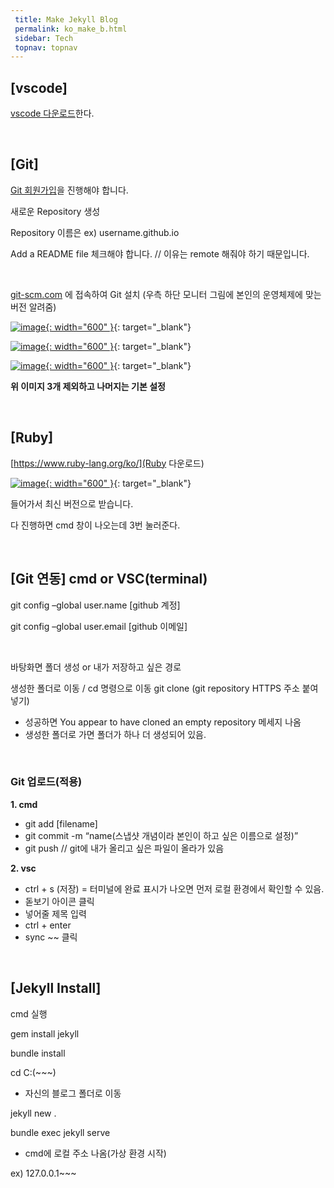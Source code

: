 ```yaml
---
 title: Make Jekyll Blog
 permalink: ko_make_b.html
 sidebar: Tech
 topnav: topnav
---
```




## [vscode]

[vscode 다운로드](https://code.visualstudio.com/download)한다.

<br />

## [Git]


[Git 회원가입](https://github.com/signup?ref_cta=Sign+up&ref_loc=header+logged+out&ref_page=%2F&source=header-home)을 진행해야 합니다.

새로운 Repository 생성

Repository 이름은 ex) username.github.io

Add a README file 체크해야 합니다. // 이유는 remote 해줘야 하기 때문입니다.

<br />

[git-scm.com](git-scm.com) 에 접속하여 Git 설치 (우측 하단 모니터 그림에 본인의 운영체제에 맞는 버전 알려줌)

[![image](/docs/images/Tech/Jekyll_Blog/Blog_1.PNG){: width="600" }](/docs/images/Tech/Jekyll_Blog/Blog_1.PNG){: target="_blank"}

[![image](/docs/images/Tech/Jekyll_Blog/Blog_2.PNG){: width="600" }](/docs/images/Tech/Jekyll_Blog/Blog_2.PNG){: target="_blank"}

[![image](/docs/images/Tech/Jekyll_Blog/Blog_3.PNG){: width="600" }](/docs/images/Tech/Jekyll_Blog/Blog_3.PNG){: target="_blank"}

**위 이미지 3개 제외하고 나머지는 기본 설정**

<br />

## [Ruby]
[https://www.ruby-lang.org/ko/](Ruby 다운로드)

[![image](/docs/images/Tech/Jekyll_Blog/Blog_4.PNG){: width="600" }](/docs/images/Tech/Jekyll_Blog/Blog_4.PNG){: target="_blank"}

들어가서 최신 버전으로 받습니다.

다 진행하면 cmd 창이 나오는데 3번 눌러준다.

<br />

## [Git 연동] cmd or VSC(terminal)

 git config –global user.name [github 계정]

 git config –global user.email [github 이메일]

 <br />

 바탕화면 폴더 생성 or 내가 저장하고 싶은 경로

 생성한 폴더로 이동 / cd 명령으로 이동
 git clone (git repository HTTPS 주소 붙여넣기)
   - 성공하면 You appear to have cloned an empty repository 메세지 나옴
   - 생성한 폴더로 가면 폴더가 하나 더 생성되어 있음.

<br />

### Git 업로드(적용)

**1. cmd**
   - git add [filename]
   - git commit -m “name(스냅샷 개념이라 본인이 하고 싶은 이름으로 설정)”
   - git push // git에 내가 올리고 싶은 파일이 올라가 있음

**2. vsc**

   - ctrl + s (저장) = 터미널에 완료 표시가 나오면 먼저 로컬 환경에서 확인할 수 있음.
   - 돋보기 아이콘 클릭
   - 넣어줄 제목 입력
   - ctrl + enter
   - sync ~~ 클릭

<br />

## [Jekyll Install]
cmd 실행

gem install jekyll

bundle install


cd C:\(~~~)
   - 자신의 블로그 폴더로 이동


jekyll new .

bundle exec jekyll serve
   - cmd에 로컬 주소 나옴(가상 환경 시작)
   
   ex) 127.0.0.1~~~
